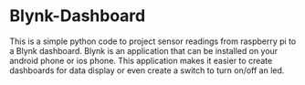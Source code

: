 # Blynk-Dashboard
This is a simple python code to project sensor readings from raspberry pi to a Blynk dashboard. Blynk is an application that can be installed on your android phone or ios phone. This application makes it easier to create dashboards for data display or even create a switch to turn on/off an led.   

